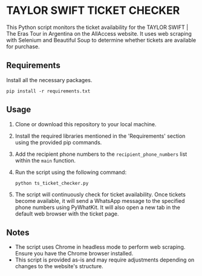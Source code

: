 # TAYLOR SWIFT TICKET CHECKER 

This Python script monitors the ticket availability for the TAYLOR SWIFT | The Eras Tour in Argentina on the AllAccess website. 
It uses web scraping with Selenium and Beautiful Soup to determine whether tickets are available for purchase.

## Requirements

Install all the necessary packages.

    pip install -r requirements.txt

## Usage

1. Clone or download this repository to your local machine.

2. Install the required libraries mentioned in the 'Requirements' section using the provided pip commands.

3. Add the recipient phone numbers to the `recipient_phone_numbers` list within the `main` function.

4. Run the script using the following command:

   ```
   python ts_ticket_checker.py 
   ```

5. The script will continuously check for ticket availability. Once tickets become available, it will send a WhatsApp message to the specified phone numbers using PyWhatKit. It will also open a new tab in the default web browser with the ticket page.

## Notes

- The script uses Chrome in headless mode to perform web scraping. Ensure you have the Chrome browser installed.
- This script is provided as-is and may require adjustments depending on changes to the website's structure.






